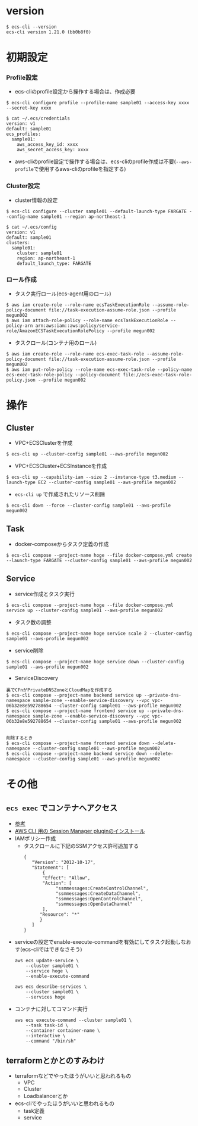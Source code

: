 # version
```
$ ecs-cli --version
ecs-cli version 1.21.0 (bb0b8f0)
```

# 初期設定
### Profile設定
- ecs-cliのprofile設定から操作する場合は、作成必要
```
$ ecs-cli configure profile --profile-name sample01 --access-key xxxx --secret-key xxxx

$ cat ~/.ecs/credentials
version: v1
default: sample01
ecs_profiles:
  sample01:
    aws_access_key_id: xxxx
    aws_secret_access_key: xxxx
```

- aws-cliのprofile設定で操作する場合は、ecs-cliのprofile作成は不要(`--aws-profile`で使用するaws-cliのprofileを指定する)

### Cluster設定
- cluster情報の設定
```
$ ecs-cli configure --cluster sample01 --default-launch-type FARGATE --config-name sample01 --region ap-northeast-1

$ cat ~/.ecs/config
version: v1
default: sample01
clusters:
  sample01:
    cluster: sample01
    region: ap-northeast-1
    default_launch_type: FARGATE
```

### ロール作成
- タスク実行ロール(ecs-agent用のロール)
```
$ aws iam create-role --role-name ecsTaskExecutionRole --assume-role-policy-document file://task-execution-assume-role.json --profile megun002
$ aws iam attach-role-policy --role-name ecsTaskExecutionRole --policy-arn arn:aws:iam::aws:policy/service-role/AmazonECSTaskExecutionRolePolicy --profile megun002
```

- タスクロール(コンテナ用のロール)
```
$ aws iam create-role --role-name ecs-exec-task-role --assume-role-policy-document file://task-execution-assume-role.json --profile megun002
$ aws iam put-role-policy --role-name ecs-exec-task-role --policy-name ecs-exec-task-role-policy --policy-document file://ecs-exec-task-role-policy.json --profile megun002
```

# 操作
## Cluster
- VPC+ECSClusterを作成
```
$ ecs-cli up --cluster-config sample01 --aws-profile megun002
```

- VPC+ECSCluster+ECSInstanceを作成
```
$ ecs-cli up --capability-iam --size 2 --instance-type t3.medium --launch-type EC2 --cluster-config sample01 --aws-profile megun002
```

- `ecs-cli up` で作成されたリソース削除
```
$ ecs-cli down --force --cluster-config sample01 --aws-profile megun002
```

## Task
- docker-composeからタスク定義の作成
```
$ ecs-cli compose --project-name hoge --file docker-compose.yml create --launch-type FARGATE --cluster-config sample01 --aws-profile megun002
```

## Service
- service作成とタスク実行
```
$ ecs-cli compose --project-name hoge --file docker-compose.yml service up --cluster-config sample01 --aws-profile megun002
```

- タスク数の調整
```
$ ecs-cli compose --project-name hoge service scale 2 --cluster-config sample01 --aws-profile megun002
```

- service削除
```
$ ecs-cli compose --project-name hoge service down --cluster-config sample01 --aws-profile megun002
```

- ServiceDiscovery
```
裏でCFnがPrivateDNSZoneとCloudMapを作成する
$ ecs-cli compose --project-name backend service up --private-dns-namespace sample-zone --enable-service-discovery --vpc vpc-06b32e8e592788654 --cluster-config sample01 --aws-profile megun002
$ ecs-cli compose --project-name frontend service up --private-dns-namespace sample-zone --enable-service-discovery --vpc vpc-06b32e8e592788654 --cluster-config sample01 --aws-profile megun002


削除するとき
$ ecs-cli compose --project-name frontend service down --delete-namespace --cluster-config sample01 --aws-profile megun002
$ ecs-cli compose --project-name backend service down --delete-namespace --cluster-config sample01 --aws-profile megun002
```

# その他
## `ecs exec` でコンテナへアクセス
- [参考](https://aws.amazon.com/jp/blogs/news/new-using-amazon-ecs-exec-access-your-containers-fargate-ec2/)
- [AWS CLI 用の Session Manager pluginのインストール](https://docs.aws.amazon.com/ja_jp/systems-manager/latest/userguide/session-manager-working-with-install-plugin.html)
- IAMポリシー作成
  - タスクロールに下記のSSMアクセス許可追加する
    ```
    {
       "Version": "2012-10-17",
       "Statement": [
           {
           "Effect": "Allow",
           "Action": [
                "ssmmessages:CreateControlChannel",
                "ssmmessages:CreateDataChannel",
                "ssmmessages:OpenControlChannel",
                "ssmmessages:OpenDataChannel"
           ],
          "Resource": "*"
          }
       ]
    }
    ```
- serviceの設定でenable-execute-commandを有効にしてタスク起動しなおす(ecs-cliではできなさそう)
  ```
  aws ecs update-service \
      --cluster sample01 \
      --service hoge \
      --enable-execute-command
  
  aws ecs describe-services \
      --cluster sample01 \
      --services hoge
  ```
- コンテナに対してコマンド実行
  ```
  aws ecs execute-command --cluster sample01 \
      --task task-id \
      --container container-name \
      --interactive \
      --command "/bin/sh"
  ```

## terraformとかとのすみわけ
- terraformなどでやったほうがいいと思われるもの
  - VPC
  - Cluster
  - Loadbalancerとか
- ecs-cliでやったほうがいいと思われるもの
  - task定義
  - service
